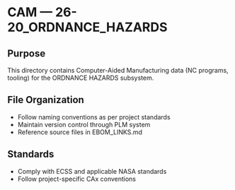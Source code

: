 # CAM — 26-20_ORDNANCE_HAZARDS

## Purpose

This directory contains Computer-Aided Manufacturing data (NC programs, tooling) for the ORDNANCE HAZARDS subsystem.

## File Organization

- Follow naming conventions as per project standards
- Maintain version control through PLM system
- Reference source files in EBOM_LINKS.md

## Standards

- Comply with ECSS and applicable NASA standards
- Follow project-specific CAx conventions
